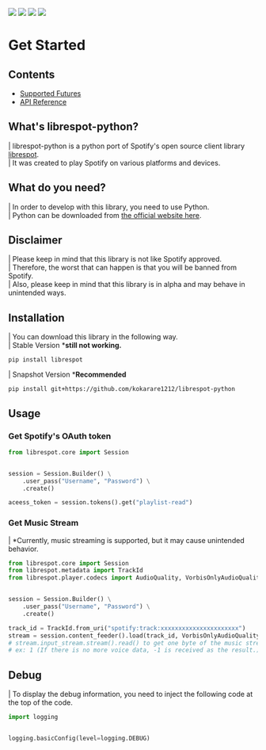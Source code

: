 ![](https://img.shields.io/github/license/kokarare1212/librespot-python.svg)
![](https://img.shields.io/github/stars/kokarare1212/librespot-python.svg)
![](https://img.shields.io/github/forks/kokarare1212/librespot-python.svg)
[![](https://deepsource.io/gh/kokarare1212/librespot-python.svg/?label=active+issues&show_trend=true)](https://deepsource.io/gh/kokarare1212/librespot-python/?ref=repository-badge)
# Get Started
## Contents
* [Supported Futures](supported.md)
* [API Reference](api.md)
## What's librespot-python?
| librespot-python is a python port of Spotify's open source client library [librespot](https://github.com/librespot-org/librespot).  
| It was created to play Spotify on various platforms and devices.
## What do you need?
| In order to develop with this library, you need to use Python.  
| Python can be downloaded from [the official website here](https://python.org/).
## Disclaimer
| Please keep in mind that this library is not like Spotify approved.  
| Therefore, the worst that can happen is that you will be banned from Spotify.  
| Also, please keep in mind that this library is in alpha and may behave in unintended ways.
## Installation
| You can download this library in the following way.  
| Stable Version ***still not working.**
```commandline
pip install librespot
```
| Snapshot Version ***Recommended**
```commandline
pip install git+https://github.com/kokarare1212/librespot-python
```
## Usage
### Get Spotify's OAuth token
```python
from librespot.core import Session


session = Session.Builder() \
    .user_pass("Username", "Password") \
    .create()

aceess_token = session.tokens().get("playlist-read")
```
### Get Music Stream
| *Currently, music streaming is supported, but it may cause unintended behavior.
```python
from librespot.core import Session
from librespot.metadata import TrackId
from librespot.player.codecs import AudioQuality, VorbisOnlyAudioQuality


session = Session.Builder() \
    .user_pass("Username", "Password") \
    .create()

track_id = TrackId.from_uri("spotify:track:xxxxxxxxxxxxxxxxxxxxxx")
stream = session.content_feeder().load(track_id, VorbisOnlyAudioQuality(AudioQuality.AudioQuality.VERY_HIGH), False, None)
# stream.input_stream.stream().read() to get one byte of the music stream.
# ex: 1 (If there is no more voice data, -1 is received as the result.)
```
## Debug
| To display the debug information, you need to inject the following code at the top of the code.
```python
import logging


logging.basicConfig(level=logging.DEBUG)
```